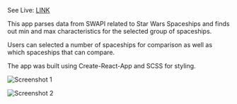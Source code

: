 See Live: [LINK](https://konstantinkrumin.github.io/sw-spaceships/)

This app parses data from SWAPI related to Star Wars Spaceships and finds out min and max characteristics for the selected group of spaceships.

Users can selected a number of spaceships for comparison as well as which spaceships that can compare.

The app was built using Create-React-App and SCSS for styling.

![Screenshot 1]("./src/images/screenapp1.JPG")

![Screenshot 2]("./src/images/screenapp2.JPG")
